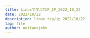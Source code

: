 ```yaml
---
title: Linuxで学ぶTCP_IP_2022_10_22
date: 2022/10/22
description: linux tcp/ip 2022/10/22
tag: file
author: ooitanojohn
---
```

